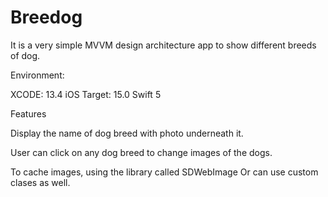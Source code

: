 # Breedog

It is a very simple MVVM design architecture app to show different breeds of dog.

Environment:

XCODE: 13.4
iOS Target: 15.0
Swift 5

Features

Display the name of dog breed with photo underneath it.

User can click on any dog breed to change images of the dogs.

To cache images, using the library called SDWebImage Or can use custom clases as well.
